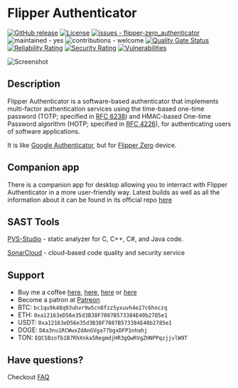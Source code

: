 # Flipper Authenticator

[![GitHub release](https://img.shields.io/github/release/akopachov/flipper-zero_authenticator?include_prereleases=&sort=semver&color=blue)](https://github.com/akopachov/flipper-zero_authenticator/releases/)
[![License](https://img.shields.io/github/license/akopachov/flipper-zero_authenticator)](/LICENSE)
[![issues - flipper-zero_authenticator](https://img.shields.io/github/issues/akopachov/flipper-zero_authenticator)](https://github.com/akopachov/flipper-zero_authenticator/issues)
![maintained - yes](https://img.shields.io/badge/maintained-yes-blue)
![contributions - welcome](https://img.shields.io/badge/contributions-welcome-blue)
[![Quality Gate Status](https://sonarcloud.io/api/project_badges/measure?project=akopachov_flipper-zero_authenticator&metric=alert_status)](https://sonarcloud.io/summary/new_code?id=akopachov_flipper-zero_authenticator)
[![Reliability Rating](https://sonarcloud.io/api/project_badges/measure?project=akopachov_flipper-zero_authenticator&metric=reliability_rating)](https://sonarcloud.io/summary/new_code?id=akopachov_flipper-zero_authenticator)
[![Security Rating](https://sonarcloud.io/api/project_badges/measure?project=akopachov_flipper-zero_authenticator&metric=security_rating)](https://sonarcloud.io/summary/new_code?id=akopachov_flipper-zero_authenticator)
[![Vulnerabilities](https://sonarcloud.io/api/project_badges/measure?project=akopachov_flipper-zero_authenticator&metric=vulnerabilities)](https://sonarcloud.io/summary/new_code?id=akopachov_flipper-zero_authenticator)

![Screenshot](docs/assets/screenshot_1.png)

## Description

Flipper Authenticator is a software-based authenticator that implements multi-factor authentication services using the time-based one-time password (TOTP; specified in [RFC 6238](https://www.rfc-editor.org/rfc/rfc6238)) and HMAC-based One-time Password algorithm (HOTP; specified in [RFC 4226](https://www.rfc-editor.org/rfc/rfc4226)), for authenticating users of software applications.

It is like [Google Authenticator](https://play.google.com/store/apps/details?id=com.google.android.apps.authenticator2), but for [Flipper Zero](https://flipperzero.one/) device.

## Companion app

There is a companion app for desktop allowing you to interract with Flipper Authenticator in a more user-friendly way. Latest builds as well as all the information about it can be found in its official repo [here](https://github.com/akopachov/flipper-zero_authenticator-companion)

## SAST Tools

[PVS-Studio](https://pvs-studio.com/en/pvs-studio/?utm_source=github&utm_medium=organic&utm_campaign=open_source) - static analyzer for C, C++, C#, and Java code.

[SonarCloud](https://www.sonarsource.com/products/sonarcloud/) - cloud-based code quality and security service

## Support

* Buy me a coffee [here](https://ko-fi.com/akopachov), [here](https://www.buymeacoffee.com/mijumoho), [here](https://donorbox.org/flipper-authenticator) or [here](https://buycoffee.to/akopachov)
* Become a patron at [Patreon](https://patreon.com/akopachov)
* BTC: `bc1qu9k48q93uhvr9w5cn8fzz5yxuvh4e27c6hnczq`
* ETH: `0xa12163eD56e35d3B38F7087B573384E40b2785e1`
* USDT: `0xa12163eD56e35d3B38F7087B573384E40b2785e1`
* DOGE: `DAa3nu1RCWwxZdAnGVga77bgxDFP1nhahj`
* TON: `EQCSBzoTb1B7RhXnka5RegmdjHR3gQwRVgZHNPPqzjjvlW9T`

## Have questions?

Checkout [FAQ](https://github.com/akopachov/flipper-zero_authenticator/wiki/FAQ)
